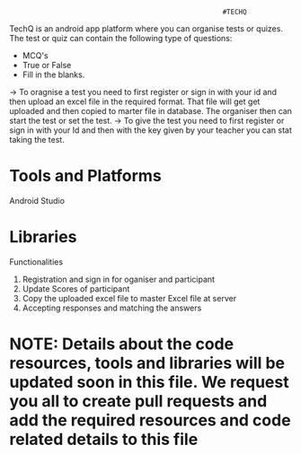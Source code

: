                                                          #TECHQ
TechQ is an android app platform where you can organise tests or quizes. The test or quiz can contain the following type of questions:
* MCQ's
* True or False 
* Fill in the blanks.

-> To oragnise a test you need to first register or sign in with your id and then upload an excel file in the required format. 
   That file will get get uploaded and then copied to marter file in database. The organiser then can start the test or set the test.
-> To give the test you need to first register or sign in with your Id and then with the key given by your teacher you can stat taking the test.

# Tools and Platforms
  Android Studio

# Libraries


Functionalities
1. Registration and sign in for oganiser and participant
2. Update Scores of participant
3. Copy the uploaded excel file to master Excel file at server
4. Accepting responses and matching the answers

# NOTE: Details about the code resources, tools and libraries will be updated soon in this file. We request you all to create pull requests and add the required resources and code related details to this file
